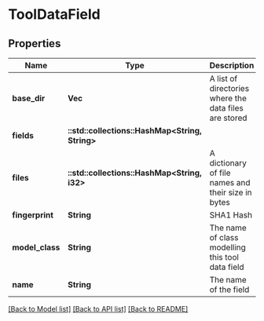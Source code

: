 # ToolDataField

## Properties

Name | Type | Description | Notes
------------ | ------------- | ------------- | -------------
**base_dir** | **Vec<String>** | A list of directories where the data files are stored | 
**fields** | **::std::collections::HashMap<String, String>** |  | 
**files** | **::std::collections::HashMap<String, i32>** | A dictionary of file names and their size in bytes | 
**fingerprint** | **String** | SHA1 Hash | 
**model_class** | **String** | The name of class modelling this tool data field | 
**name** | **String** | The name of the field | 

[[Back to Model list]](../README.md#documentation-for-models) [[Back to API list]](../README.md#documentation-for-api-endpoints) [[Back to README]](../README.md)


